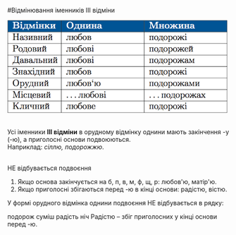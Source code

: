 #Вiдмiнювання iменникiв III вiдмiни


<div class="center">
<img src="../pics/5/18.png" width="500px" class="center"/>
</div>
<br>

Усi iменники <b>III вiдмiни</b> в орудному вiдмiнку однини мають закiнчення <span class="p1">-у</span> (<span class="p1">-ю</span>), а приголоснi основи подвоюються.<br>
Наприклад: <i>сiллю, подорожжю</i>.

<br>
<span class="p1">НЕ відбувається подвоєння</span>


<ol>
<li> Якщо основа закiнчується на <span class="p1">б, п, в, м, ф, щ, р</span>: любов'ю, матiр'ю.</li>
<li> Якщо приголоснi збiгаються перед <span clas="p1">-ю</span> в кiнцi основи: радiстю,
вiстю.</li>
</ol>

<quiz> 
    <question>
       <p> У формі орудного відмінка однини подвоєння НЕ відбувається в рядку:</p>
           <answer>подорож</answer>
           <answer>суміш</answer>
           <answer correct>радість</answer>
           <answer>ніч</answer>
      <explanation>
Радістю – збіг приголосних у кінці основи перед <span class="p1">-ю</span>.
 </explanation>
    </question>
</quiz>